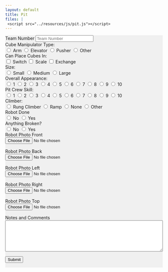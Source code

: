 ```yaml
---
layout: default
title: Pit
files: |
 <script src="../resources/js/pit.js"></script>
---
```

<div class="container-fluid" style="background-color: #f0f0f0; margin-bottom: 15px">
	<form>
		<div class="row">
			<div class="col">
				<label class="mr-sm-2" for="teamNumber">Team Number</label>
				<input id="teamNumber" type="tel" class="form-control" placeholder="Team Number">
			</div>
		</div>
		<div class="row">
			<div class="col-lg-4 col-md-6">
				<label class="mr-sm-2" style="display: block" for="manipulatorType">Cube Manipulator Type:</label>
				<div id="manipulatorType" class="btn-group btn-group-toggle" data-toggle="buttons">
					<label class="btn btn-secondary">
						<input type="radio" value="arm" name="manipulatorType" id="manipulatorArm" autocomplete="off"> Arm
					</label>
					<label class="btn btn-secondary">
						<input type="radio" value="elevator" name="manipulatorType" id="manipulatorElevator" autocomplete="off"> Elevator
					</label>
					<label class="btn btn-secondary">
						<input type="radio" value="pusher" name="manipulatorType" id="maipulatorPusher" autocomplete="off"> Pusher
					</label>
					<label class="btn btn-secondary">
						<input type="radio" value="other" name="manipulatorType" id="manipulatorOther" autocomplete="off"> Other
					</label>
				</div>
			</div>
			<div class="col-lg-4 col">
				<label class="mr-sm-2" style="display: block" for="placeCubes">Can Place Cubes In:</label>
				<div id="placeCubes" class="btn-group btn-group-toggle" data-toggle="buttons">
					<label class="btn btn-secondary">
						<input type="checkbox" value="switch" name="placeCubes" id="cubeSwitch" autocomplete="off"> Switch
					</label>
					<label class="btn btn-secondary">
						<input type="checkbox" value="scale" name="placeCubes" id="cubeScale" autocomplete="off"> Scale
					</label>
					<label class="btn btn-secondary">
						<input type="checkbox" value="exchange" name="placeCubes" id="cubeExchange" autocomplete="off"> Exchange
					</label>
				</div>
			</div>
			<div class="col-md-4 col">
				<label class="mr-sm-2" style="display: block" for="robotSize">Size:</label>
				<div id="robotSize" class="btn-group btn-group-toggle" data-toggle="buttons">
					<label class="btn btn-secondary">
						<input type="radio" value="small" name="robotSize" id="sizeSmall" autocomplete="off"> Small
					</label>
					<label class="btn btn-secondary">
						<input type="radio" value="medium" name="robotSize" id="sizeMedium" autocomplete="off"> Medium
					</label>
					<label class="btn btn-secondary">
						<input type="radio" value="large" name="robotSize" id="sizeLarge" autocomplete="off"> Large
					</label>
				</div>
			</div>
		</div>
		<div class="row">
			<div class="col-xl-4 col-md-6">
				<label class="mr-sm-2" style="display: block" for="robotAppearance">Overall Appearance:</label>
				<div id="robotAppearance" class="btn-group btn-group-toggle" data-toggle="buttons">
					<label class="btn btn-secondary">
						<input type="radio" value="1" name="robotAppearance" id="appearance1" autocomplete="off"> 1
					</label>
					<label class="btn btn-secondary">
						<input type="radio" value="2" name="robotAppearance" id="appearance2" autocomplete="off"> 2
					</label>
					<label class="btn btn-secondary">
						<input type="radio" value="3" name="robotAppearance" id="appearance3" autocomplete="off"> 3
					</label>
					<label class="btn btn-secondary">
						<input type="radio" value="4" name="robotAppearance" id="appearance4" autocomplete="off"> 4
					</label>
					<label class="btn btn-secondary">
						<input type="radio" value="5" name="robotAppearance" id="appearance5" autocomplete="off"> 5
					</label>
					<label class="btn btn-secondary">
						<input type="radio" value="6" name="robotAppearance" id="appearance6" autocomplete="off"> 6
					</label>
					<label class="btn btn-secondary">
						<input type="radio" value="7" name="robotAppearance" id="appearance7" autocomplete="off"> 7
					</label>
					<label class="btn btn-secondary">
						<input type="radio" value="8" name="robotAppearance" id="appearance8" autocomplete="off"> 8
					</label>
					<label class="btn btn-secondary">
						<input type="radio" value="9" name="robotAppearance" id="appearance9" autocomplete="off"> 9
					</label>
					<label class="btn btn-secondary">
						<input type="radio" value="10" name="robotAppearance" id="appearance10" autocomplete="off"> 10
					</label>
				</div>
			</div>
			<div class="col-xl-4 col-md-6">
				<label class="mr-sm-2" style="display: block" for="pitSkill">Pit Crew Skill:</label>
				<div id="pitSkill" class="btn-group btn-group-toggle" data-toggle="buttons">
					<label class="btn btn-secondary">
						<input type="radio" value="1" name="pitSkill" id="pit1" autocomplete="off"> 1
					</label>
					<label class="btn btn-secondary">
						<input type="radio" value="2" name="pitSkill" id="pit2" autocomplete="off"> 2
					</label>
					<label class="btn btn-secondary">
						<input type="radio" value="3" name="pitSkill" id="pit3" autocomplete="off"> 3
					</label>
					<label class="btn btn-secondary">
						<input type="radio" value="4" name="pitSkill" id="pit4" autocomplete="off"> 4
					</label>
					<label class="btn btn-secondary">
						<input type="radio" value="5" name="pitSkill" id="pit5" autocomplete="off"> 5
					</label>
					<label class="btn btn-secondary">
						<input type="radio" value="6" name="pitSkill" id="pit6" autocomplete="off"> 6
					</label>
					<label class="btn btn-secondary">
						<input type="radio" value="7" name="pitSkill" id="pit7" autocomplete="off"> 7
					</label>
					<label class="btn btn-secondary">
						<input type="radio" value="8" name="pitSkill" id="pit8" autocomplete="off"> 8
					</label>
					<label class="btn btn-secondary">
						<input type="radio" value="9" name="pitSkill" id="pit9" autocomplete="off"> 9
					</label>
					<label class="btn btn-secondary">
						<input type="radio" value="10" name="pitSkill" id="pit10" autocomplete="off"> 10
					</label>
				</div>
			</div>
			<div class="col-xl-4 col-md-4">
				<label class="mr-sm-2" style="display: block" for="robotClimber">Climber:</label>
				<div id="robotClimber" class="btn-group btn-group-toggle" data-toggle="buttons">
					<label class="btn btn-secondary">
						<input type="radio" value="rung" name="robotClimber" id="climberRung" autocomplete="off"> Rung Climber
					</label>
					<label class="btn btn-secondary">
						<input type="radio" value="ramp" name="robotClimber" id="climberRamp" autocomplete="off"> Ramp
					</label>
					<label class="btn btn-secondary">
						<input type="radio" value="none" name="robotClimber" id="climberNone" autocomplete="off"> None
					</label>
					<label class="btn btn-secondary">
						<input type="radio" value="other" name="robotClimber" id="climberOther" autocomplete="off"> Other
					</label>
				</div>
			</div>
		</div>
		<div class="row">
			<div class="col-lg-4 col-6">
				<label class="mr-sm-2" style="display: block" for="robotDone">Robot Done</label>
				<div id="robotDone" class="btn-group btn-group-toggle" data-toggle="buttons">
					<label class="btn btn-secondary">
						<input type="radio" value="0" name="robotDone" id="robotDoneNo" autocomplete="off"> No
					</label>
					<label class="btn btn-secondary">
						<input type="radio" value="1" name="robotDone" id="robotDoneYes" autocomplete="off"> Yes
					</label>
				</div>
			</div>
			<div class="col-lg-4 col-6">
				<label class="mr-sm-2" style="display: block" for="robotBroken">Anything Broken?</label>
				<div id="robotBroken" class="btn-group btn-group-toggle" data-toggle="buttons">
					<label class="btn btn-secondary">
						<input type="radio" value="0" name="robotBroken" id="robotBrokenNo" autocomplete="off"> No
					</label>
					<label class="btn btn-secondary">
						<input type="radio" value="1" name="robotBroken" id="robotBrokenYes" autocomplete="off"> Yes
					</label>
				</div>
			</div>
		</div>
		<div class="row">
			<div class="col-lg-3 col-md-4 col-6">
				<label class="mr-sm-2" style="display: block" for="robotPhoto">Robot Photo Front</label>
				<input style="margin-bottom: 15px; width:100%" type="file" accept="image/*" capture="camera" id="robotPhotoFront" name="robotPhotoFront">
			</div>
			<div class="col-lg-3 col-md-4 col-6">
				<label class="mr-sm-2" style="display: block" for="robotPhoto">Robot Photo Back</label>
				<input style="margin-bottom: 15px; width:100%" type="file" accept="image/*" capture="camera" id="robotPhotoBack" name="robotPhotoBack">
			</div>
			<div class="col-lg-3 col-md-4 col-6">
				<label class="mr-sm-2" style="display: block" for="robotPhoto">Robot Photo Left</label>
				<input style="margin-bottom: 15px; width:100%" type="file" accept="image/*" capture="camera" id="robotPhotoLeft" name="robotPhotoLeft">
			</div>
			<div class="col-lg-3 col-md-4 col-6">
				<label class="mr-sm-2" style="display: block" for="robotPhoto">Robot Photo Right</label>
				<input style="margin-bottom: 15px; width:100%" type="file" accept="image/*" capture="camera" id="robotPhotoRight" name="robotPhotoRight">
			</div>
			<div class="col-lg-3 col-md-4 col-6">
				<label class="mr-sm-2" style="display: block" for="robotPhoto">Robot Photo Top</label>
				<input style="margin-bottom: 15px; width:100%" type="file" accept="image/*" capture="camera" id="robotPhotoTop" name="robotPhotoTop">
			</div>
		</div>
		<div class="row">
			<div class="col">
				<label class="mr-sm-2" style="display: block" for="commentSection">Notes and Comments</label>
				<textarea style="width: 100%; height:100px" id="commentSection"></textarea>
			</div>
		</div>
		<button id="Submit" class="btn btn-success" type="button" style="margin-top: 15px; margin-bottom: 15px">Submit</button>
	</form>
</div>